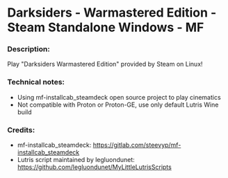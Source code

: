# Darksiders - Warmastered Edition - Steam Standalone Windows - MF
### Description:
Play "Darksiders Warmastered Edition" provided by Steam on Linux!
### Technical notes:
- Using mf-installcab_steamdeck open source project to play cinematics
- Not compatible with Proton or Proton-GE, use only default Lutris Wine build
### Credits:
- mf-installcab_steamdeck: https://gitlab.com/steevyp/mf-installcab_steamdeck
- Lutris script maintained by legluondunet: https://github.com/legluondunet/MyLittleLutrisScripts
